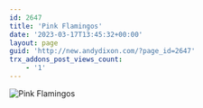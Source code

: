 ```yaml
---
id: 2647
title: 'Pink Flamingos'
date: '2023-03-17T13:45:32+00:00'
layout: page
guid: 'http://new.andydixon.com/?page_id=2647'
trx_addons_post_views_count:
    - '1'
---
```


![Pink Flamingos](https://i0.wp.com/assets.g8x2.ldn.idrivee2-23.com/posters/Pink%20Flamingos%2001.jpg?w=1200&ssl=1 "Pink Flamingos")